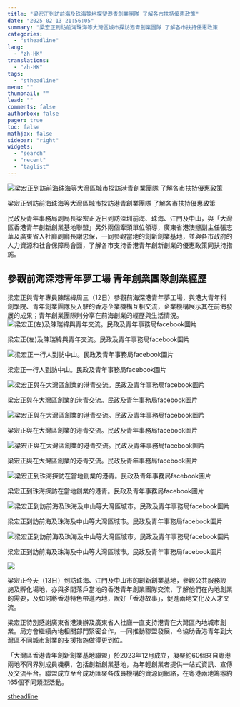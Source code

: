 ```yaml
---
title: "梁宏正到訪前海及珠海等地探望港青創業團隊 了解各市扶持優惠政策"
date: "2025-02-13 21:56:05"
summary: "梁宏正到訪前海珠海等大灣區城市探訪港青創業團隊 了解各市扶持優惠政策       民政及青年..."
categories:
  - "stheadline"
lang:
  - "zh-HK"
translations:
  - "zh-HK"
tags:
  - "stheadline"
menu: ""
thumbnail: ""
lead: ""
comments: false
authorbox: false
pager: true
toc: false
mathjax: false
sidebar: "right"
widgets:
  - "search"
  - "recent"
  - "taglist"
---
```


![梁宏正到訪前海珠海等大灣區城市探訪港青創業團隊 了解各市扶持優惠政策](https://image.stheadline.com/f/680p0/0x0/100/none/07e8fc915334c7738c3ae7683caee7cd/stheadline/inewsmedia/20250213/_2025021321491517246.jpg)

梁宏正到訪前海珠海等大灣區城市探訪港青創業團隊 了解各市扶持優惠政策




民政及青年事務局副局長梁宏正近日到訪深圳前海、珠海、江門及中山，與「大灣區香港青年創新創業基地聯盟」另外兩個牽頭單位領導，廣東省港澳辦副主任張志華及廣東省人社廳副廳長謝忠保，一同參觀當地的創新創業基地，並與各市政府的人力資源和社會保障局會面，了解各市支持香港青年創新創業的優惠政策同扶持措施。

參觀前海深港青年夢工場 青年創業團隊創業經歷
----------------------

梁宏正與青年專員陳瑞緯周三（12日）參觀前海深港青年夢工場，與港大青年科創學院、青年創業團隊及入駐的香港企業機構互相交流，企業機構展示其在前海發展的成果；青年創業團隊則分享在前海創業的經歷與生活情況。
 ![梁宏正(左)及陳瑞緯與青年交流。民政及青年事務局facebook圖片](https://image.hkhl.hk/f/1024p0/0x0/100/none/1b8a70fd20a14c59631d16c5fc500f92/2025-02/479148079_1044090657763226_1037363254744588294_n.jpg)


梁宏正(左)及陳瑞緯與青年交流。民政及青年事務局facebook圖片



 ![梁宏正一行人到訪中山。民政及青年事務局facebook圖片](https://image.hkhl.hk/f/1024p0/0x0/100/none/bba9bac17a68dd7e847d309c95573a2f/2025-02/476900801_1044099097762382_8697553603734032605_n.jpg)


梁宏正一行人到訪中山。民政及青年事務局facebook圖片



 ![梁宏正與在大灣區創業的港青交流。民政及青年事務局facebook圖片](https://image.hkhl.hk/f/1024p0/0x0/100/none/df3728894ac749b6dc9df9fb28b9ea48/2025-02/477771811_1044090751096550_5905299774302933083_n.jpg)


梁宏正與在大灣區創業的港青交流。民政及青年事務局facebook圖片



 ![梁宏正與在大灣區創業的港青交流。民政及青年事務局facebook圖片](https://image.hkhl.hk/f/1024p0/0x0/100/none/12b5c0913eb0a4f620e7964f9fed0ff3/2025-02/478101261_1044090711096554_7576776341455474499_n.jpg)


梁宏正與在大灣區創業的港青交流。民政及青年事務局facebook圖片



 ![梁宏正與在大灣區創業的港青交流。民政及青年事務局facebook圖片](https://image.hkhl.hk/f/1024p0/0x0/100/none/21a8fd4f0fd5161e5b8105341deee7c0/2025-02/478225149_1044090821096543_7856190291483827370_n.jpg)


梁宏正與在大灣區創業的港青交流。民政及青年事務局facebook圖片



 ![梁宏正到珠海探訪在當地創業的港青。民政及青年事務局facebook圖片](https://image.hkhl.hk/f/1024p0/0x0/100/none/1810d228e0cb691561546adadc7ab865/2025-02/479372558_1044090767763215_4551400566468556673_n.jpg)


梁宏正到珠海探訪在當地創業的港青。民政及青年事務局facebook圖片



 ![梁宏正到訪前海及珠海及中山等大灣區城市。民政及青年事務局facebook圖片](https://image.hkhl.hk/f/1024p0/0x0/100/none/e87ba05989570aecb3ba178d8684451a/2025-02/479523112_1044090701096555_5057764655697280583_n.jpg)


梁宏正到訪前海及珠海及中山等大灣區城市。民政及青年事務局facebook圖片



 ![梁宏正到訪前海及珠海及中山等大灣區城市。民政及青年事務局facebook圖片](https://image.hkhl.hk/f/1024p0/0x0/100/none/8de5783e10be4898e6d65f1cceb5f439/2025-02/479699893_1044090801096545_6762505938921779688_n.jpg)


梁宏正到訪前海及珠海及中山等大灣區城市。民政及青年事務局facebook圖片



 ![](https://image.hkhl.hk/f/1024p0/0x0/100/none/c32eb20d76e66fd35fae84dc3431beb6/2025-02/477394212_1044090874429871_9009275703000236306_n.jpg)





梁宏正今天（13日）到訪珠海、江門及中山市的創新創業基地，參觀公共服務設施及孵化場地，亦與多間落戶當地的香港青年創業團隊交流，了解他們在內地創業的需要，及如何將香港特色帶進內地，說好「香港故事」，促進兩地文化及人才交流。

梁宏正特別感謝廣東省港澳辦及廣東省人社廳一直支持港青在大灣區內地城市創業。局方會繼續內地相關部門緊密合作，一同推動聯盟發展，令協助香港青年到大灣區不同城市創業的支援措施做得更到位。

「大灣區香港青年創新創業基地聯盟」於2023年12月成立，凝聚約60個來自粵港兩地不同界別成員機構，包括創新創業基地，為年輕創業者提供一站式資訊、宣傳及交流平台。聯盟成立至今成功匯聚各成員機構的資源同網絡，在粵港兩地籌辦約165個不同類型活動。

[stheadline](https://std.stheadline.com/realtime/article/2052665/即時-港聞-梁宏正到訪前海及珠海等地探望港青創業團隊-了解各市扶持優惠政策)

